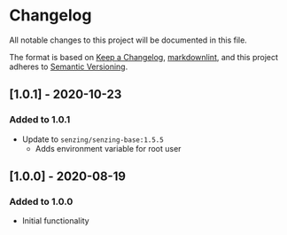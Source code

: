 # Changelog

All notable changes to this project will be documented in this file.

The format is based on [Keep a Changelog](https://keepachangelog.com/en/1.0.0/),
[markdownlint](https://dlaa.me/markdownlint/),
and this project adheres to [Semantic Versioning](https://semver.org/spec/v2.0.0.html).

## [1.0.1] - 2020-10-23

### Added to 1.0.1

- Update to `senzing/senzing-base:1.5.5`
    - Adds environment variable for root user

## [1.0.0] - 2020-08-19

### Added to 1.0.0

- Initial functionality
